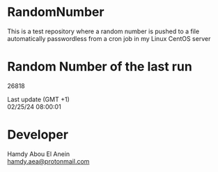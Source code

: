 # RandomNumber    
This is a test repository where a random number is pushed to a file automatically passwordless from a cron job in my Linux CentOS server    
# Random Number of the last run   
26818
      
Last update (GMT +1)    
02/25/24 08:00:01
# Developer    
Hamdy Abou El Anein   
hamdy.aea@protonmail.com
